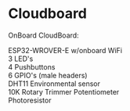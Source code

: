 # Cloudboard

OnBoard CloudBoard:

ESP32-WROVER-E w/onboard WiFi </br>
3 LED's</br>
4 Pushbuttons</br>
6 GPIO's (male headers)</br>
DHT11 Environmental sensor</br>
10K Rotary Trimmer Potentiometer</br>
Photoresistor
